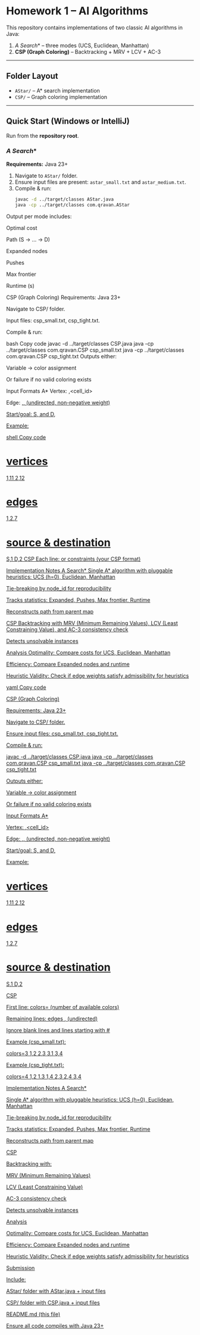 # Homework 1 – AI Algorithms

This repository contains implementations of two classic AI algorithms in Java:
1. **A* Search** – three modes (UCS, Euclidean, Manhattan)
2. **CSP (Graph Coloring)** – Backtracking + MRV + LCV + AC-3

---

## Folder Layout
- `AStar/` – A* search implementation
- `CSP/` – Graph coloring implementation

---

## Quick Start (Windows or IntelliJ)
Run from the **repository root**.

### **A* Search**
**Requirements:** Java 23+

1. Navigate to `AStar/` folder.
2. Ensure input files are present: `astar_small.txt` and `astar_medium.txt`.
3. Compile & run:
   ```bash
   javac -d ../target/classes AStar.java
   java -cp ../target/classes com.qravan.AStar
Output per mode includes:

Optimal cost

Path (S → … → D)

Expanded nodes

Pushes

Max frontier

Runtime (s)

CSP (Graph Coloring)
Requirements: Java 23+

Navigate to CSP/ folder.

Input files: csp_small.txt, csp_tight.txt.

Compile & run:

bash
Copy code
javac -d ../target/classes CSP.java
java -cp ../target/classes com.qravan.CSP csp_small.txt
java -cp ../target/classes com.qravan.CSP csp_tight.txt
Outputs either:

Variable → color assignment

Or failure if no valid coloring exists

Input Formats
A*
Vertex: <id>,<cell_id>

Edge: <u>,<v>,<w> (undirected, non-negative weight)

Start/goal: S,<id> and D,<id>

Example:

shell
Copy code
# vertices
1,11
2,12

# edges
1,2,7

# source & destination
S,1
D,2
CSP
Each line: <variable> <domain> or constraints (your CSP format)

Implementation Notes
A Search*
Single A* algorithm with pluggable heuristics: UCS (h=0), Euclidean, Manhattan

Tie-breaking by node_id for reproducibility

Tracks statistics: Expanded, Pushes, Max frontier, Runtime

Reconstructs path from parent map

CSP
Backtracking with MRV (Minimum Remaining Values), LCV (Least Constraining Value), and AC-3 consistency check

Detects unsolvable instances

Analysis
Optimality: Compare costs for UCS, Euclidean, Manhattan

Efficiency: Compare Expanded nodes and runtime

Heuristic Validity: Check if edge weights satisfy admissibility for heuristics

yaml
Copy code

CSP (Graph Coloring)

Requirements: Java 23+

Navigate to CSP/ folder.

Ensure input files: csp_small.txt, csp_tight.txt.

Compile & run:

javac -d ../target/classes CSP.java
java -cp ../target/classes com.qravan.CSP csp_small.txt
java -cp ../target/classes com.qravan.CSP csp_tight.txt


Outputs either:

Variable → color assignment

Or failure if no valid coloring exists

Input Formats
A*

Vertex: <id>,<cell_id>

Edge: <u>,<v>,<w> (undirected, non-negative weight)

Start/goal: S,<id> and D,<id>

Example:

# vertices
1,11
2,12

# edges
1,2,7

# source & destination
S,1
D,2

CSP

First line: colors=<k> (number of available colors)

Remaining lines: edges <u>,<v> (undirected)

Ignore blank lines and lines starting with #

Example (csp_small.txt):

colors=3
1,2
2,3
3,1
3,4


Example (csp_tight.txt):

colors=4
1,2
1,3
1,4
2,3
2,4
3,4

Implementation Notes
A Search*

Single A* algorithm with pluggable heuristics: UCS (h=0), Euclidean, Manhattan

Tie-breaking by node_id for reproducibility

Tracks statistics: Expanded, Pushes, Max frontier, Runtime

Reconstructs path from parent map

CSP

Backtracking with:

MRV (Minimum Remaining Values)

LCV (Least Constraining Value)

AC-3 consistency check

Detects unsolvable instances

Analysis

Optimality: Compare costs for UCS, Euclidean, Manhattan

Efficiency: Compare Expanded nodes and runtime

Heuristic Validity: Check if edge weights satisfy admissibility for heuristics

Submission

Include:

AStar/ folder with AStar.java + input files

CSP/ folder with CSP.java + input files

README.md (this file)

Ensure all code compiles with Java 23+






